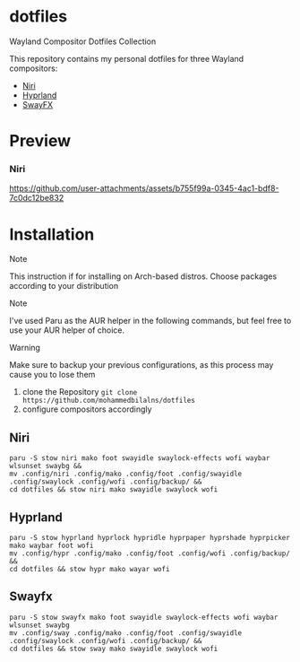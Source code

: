 # dotfiles
Wayland Compositor Dotfiles Collection

This repository contains my personal dotfiles for three Wayland compositors:

- [Niri](https://github.com/YaLTeR/niri)
- [Hyprland](https://hyprland.org/)
- [SwayFX](https://github.com/WillPower3309/swayfx)

# Preview 

### Niri 


https://github.com/user-attachments/assets/b755f99a-0345-4ac1-bdf8-7c0dc12be832




# Installation 
> [!NOTE]
> This instruction if for installing on Arch-based distros. Choose packages according to your distribution

> [!NOTE]
>I've used Paru as the AUR helper in the following commands, but feel free to use your AUR helper of choice.

> [!WARNING]
> Make sure to backup your previous configurations, as this process may cause you to lose them

1. clone the Repository `git clone https://github.com/mohammedbilalns/dotfiles`
2. configure compositors accordingly 
## Niri  

```
paru -S stow niri mako foot swayidle swaylock-effects wofi waybar wlsunset swaybg &&
mv .config/niri .config/mako .config/foot .config/swayidle .config/swaylock .config/wofi .config/backup/ &&
cd dotfiles && stow niri mako swayidle swaylock wofi 
```

## Hyprland 


```
paru -S stow hyprland hyprlock hypridle hyprpaper hyprshade hyprpicker mako waybar foot wofi 
mv .config/hypr .config/mako .config/foot .config/wofi .config/backup/ &&
cd dotfiles && stow hypr mako wayar wofi 
```
## Swayfx 


```
paru -S stow swayfx mako foot swayidle swaylock-effects wofi waybar wlsunset swaybg
mv .config/sway .config/mako .config/foot .config/swayidle .config/swaylock .config/wofi .config/backup/ &&
cd dotfiles && stow sway mako swayidle swaylock wofi 
```






